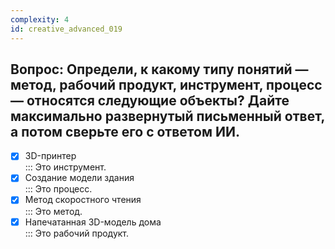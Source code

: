 ```yaml
---
complexity: 4
id: creative_advanced_019
---
```

## Вопрос: Определи, к какому типу понятий — метод, рабочий продукт, инструмент, процесс — относятся следующие объекты? Дайте максимально развернутый письменный ответ, а потом сверьте его с ответом ИИ.

- [x] 3D-принтер  
  ::: Это инструмент.  
- [x] Создание модели здания  
  ::: Это процесс.  
- [x] Метод скоростного чтения  
  ::: Это метод.  
- [x] Напечатанная 3D-модель дома  
  ::: Это рабочий продукт. 
